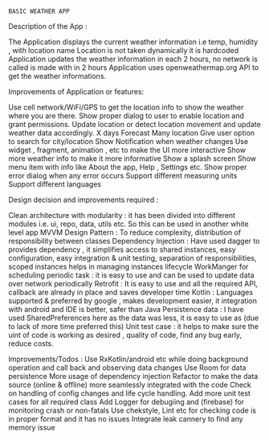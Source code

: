                                                                                                          BASIC WEATHER APP


Description of the App :

The Application displays  the current weather information i.e temp, humidity , with location name
Location is not taken dynamically it is hardcoded
Application updates the weather information in each 2 hours, no network is called is made with in 2 hours
Application uses openweathermap.org API to get the weather informations.

Improvements of Application or features:

Use cell network/WiFi/GPS to get the location info to show the weather where you are there.
Show proper dialog to user to enable location and grant permissions.
Update location or detect location movement and update weather data accordingly.
X days Forecast
Many location
Give user option to search for city/location
Show Notification when weather changes
Use widget , fragment, animation , etc to make the UI more interactive 
Show more weather info to make it more informative
Show a splash screen
Show menu item with info like About the app, Help , Settings etc.
Show proper error dialog when any error occurs
Support different measuring units
Support different languages

Design decision and improvements required :

Clean architecture with modularity : it has been divided into different modules i.e. ui, repo, data, utils etc. So this can be used in another white level app
MVVM Design Pattern : To reduce complexity, distribution of responsibility between classes
Dependency Injection : Have used dagger to provides dependency , it simplifies access to shared instances, easy configuration, easy integration & unit testing, separation of responsibilities, scoped instances helps in managing instances lifecycle
WorkManger for scheduling periodic task : it is easy to use and can be used to update data over network periodically
Retrofit : It is easy to use and all the required API, callback are already in place and saves developer time
Kotlin : Languages supported & preferred by google , makes development easier, it integration with android and IDE is better, safer than Java
Persistence data : I have used SharedPreferences here as the data was less, it is easy to use as (due to lack of more time preferred this)
Unit test case : it helps to make sure the uint of code is working as desired , quality of code, find any bug early, reduce costs.

Improvements/Todos :
Use RxKotlin/android etc while doing background operation and call back and observing data changes
Use Room for data persistence
More usage of dependency injection
Refactor to make the data source (online & offline) more seamlessly integrated with the code
Check on handling of config changes and life cycle handling.
Add more unit test cases for all required class
Add Logger for debugiing and (firebase) for monitoring crash or non-fatals
Use chekstyle, Lint etc for checking code is in proper format and it has no issues
Integrate leak cannery to find any memory issue
